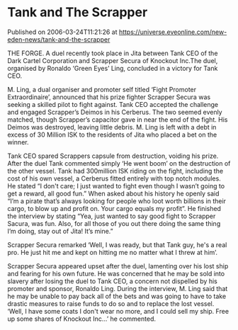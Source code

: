 # Tank and The Scrapper
Published on 2006-03-24T11:21:26 at https://universe.eveonline.com/new-eden-news/tank-and-the-scrapper

THE FORGE. A duel recently took place in Jita between Tank CEO of the Dark Cartel Corporation and Scrapper Secura of Knockout Inc.The duel, organised by Ronaldo ‘Green Eyes’ Ling, concluded in a victory for Tank CEO.

M. Ling, a dual organiser and promoter self titled ‘Fight Promoter Extraordinaire’, announced that his prize fighter Scrapper Secura was seeking a skilled pilot to fight against. Tank CEO accepted the challenge and engaged Scrapper’s Deimos in his Cerberus. The two seemed evenly matched, though Scrapper’s capacitor gave in near the end of the fight. His Deimos was destroyed, leaving little debris. M. Ling is left with a debt in excess of 30 Million ISK to the residents of Jita who placed a bet on the winner. 

Tank CEO spared Scrappers capsule from destruction, voiding his prize. After the duel Tank commented simply ‘He went boom’ on the destruction of the other vessel. Tank had 300million ISK riding on the fight, including the cost of his own vessel, a Cerberus fitted entirely with top notch modules. He stated “I don't care; I just wanted to fight even though I wasn’t going to get a reward, all good fun.” When asked about his history he openly said “I’m a pirate that’s always looking for people who loot worth billions in their cargo, to blow up and profit on. Your cargo equals my profit”. He finished the interview by stating “Yea, just wanted to say good fight to Scrapper Sacura, was fun. Also, for all those of you out there doing the same thing I’m doing, stay out of Jita! It’s mine.” 

Scrapper Secura remarked ‘Well, I was ready, but that Tank guy, he's a real pro. He just hit me and kept on hitting me no matter what I threw at him’. 

Scrapper Secura appeared upset after the duel, lamenting over his lost ship and fearing for his own future. He was concerned that he may be sold into slavery after losing the duel to Tank CEO, a concern not dispelled by his promoter and sponsor, Ronaldo Ling. During the interview, M. Ling said that he may be unable to pay back all of the bets and was going to have to take drastic measures to raise funds to do so and to replace the lost vessel. ‘Well, I have some coats I don't wear no more, and I could sell my ship. Free up some shares of Knockout Inc...’ he commented.
